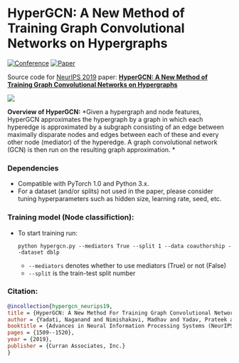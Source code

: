 # HyperGCN: A New Method of Training Graph Convolutional Networks on Hypergraphs

[![Conference](http://img.shields.io/badge/NeurIPS-2019-4b44ce.svg)](https://nips.cc/) [![Paper](http://img.shields.io/badge/paper-arxiv.1809.02589-B31B1B.svg)](https://arxiv.org/abs/1809.02589) 

Source code for [NeurIPS 2019](https://nips.cc/) paper: [**HyperGCN: A New Method of Training Graph Convolutional Networks on Hypergraphs**](https://papers.nips.cc/paper/8430-hypergcn-a-new-method-for-training-graph-convolutional-networks-on-hypergraphs)

![](./hmlap.png)

**Overview of HyperGCN:** *Given a hypergraph and node features, HyperGCN approximates the hypergraph by a graph in which each hyperedge is approximated by a subgraph consisting of an edge between maximally disparate nodes and edges between each of these and every other node (mediator) of the hyperedge. A graph convolutional network (GCN) is then run on the resulting graph approximation. *

### Dependencies

- Compatible with PyTorch 1.0 and Python 3.x.
- For a dataset (and/or splits) not used in the paper, please consider tuning hyperparameters such as hidden size, learning rate, seed, etc.

### Training model (Node classifiction):

- To start training run:

  ```shell
  python hypergcn.py --mediators True --split 1 --data coauthorship --dataset dblp
  ```

  - `--mediators` denotes whether to use mediators (True) or not (False) 
  - `--split` is the train-test split number
  

### Citation:

```bibtex
@incollection{hypergcn_neurips19,
title = {HyperGCN: A New Method For Training Graph Convolutional Networks on Hypergraphs},
author = {Yadati, Naganand and Nimishakavi, Madhav and Yadav, Prateek and Nitin, Vikram and Louis, Anand and Talukdar, Partha},
booktitle = {Advances in Neural Information Processing Systems (NeurIPS) 32},
pages = {1509--1520},
year = {2019},
publisher = {Curran Associates, Inc.}
}

```
